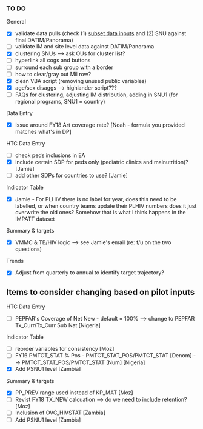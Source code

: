 
### TO DO

General
- [x] validate data pulls (check (1) [subset data inputs](https://github.com/achafetz/ICPI/blob/master/DataPack/Documents/DP_Indicators.md) and (2)
SNU against final DATIM/Panorama)
- [ ] validate IM and site level data against DATIM/Panorama
- [x] clustering SNUs --> ask OUs for cluster list?
- [ ] hyperlink all cogs and buttons
- [ ] surround each sub group with a border
- [ ] how to clear/gray out Mil row?
- [x] clean VBA script (removing unused public variables)
- [x] age/sex disaggs --> highlander script???
- [ ] FAQs for clustering, adjusting IM distribution, adding in SNU1 (for regional programs, SNU1 = country)

Data Entry
- [x] Issue around FY18 Art coverage rate? [Noah - formula you provided matches what's in DP]

HTC Data Entry
- [ ] check peds inclusions in EA
- [x] include certain SDP for peds only (pediatric clinics and malnutrition)? [Jamie]
- [ ] add other SDPs for countries to use? [Jamie]

Indicator Table
- [x] Jamie - For PLHIV there is no label for year, does this need to be labelled, or when country teams update their PLHIV numbers does it just overwrite the old ones? Somehow that is what I think happens in the IMPATT dataset

Summary & targets
- [x] VMMC & TB/HIV logic --> see Jamie's email (re: f/u on the two questions)

Trends
- [x] Adjust from quarterly to annual to identify target trajectory?


## Items to consider changing based on pilot inputs
HTC Data Entry
- [ ] PEPFAR's Coverage of Net New - default = 100% --> change to PEPFAR Tx_Curr/Tx_Curr Sub Nat [Nigeria]

Indicator Table
- [ ] reorder variables for consistency [Moz]
- [ ] FY16 PMTCT_STAT % Pos - PMTCT_STAT_POS/PMTCT_STAT [Denom] --> PMTCT_STAT_POS/PMTCT_STAT [Num] [Nigeria]
- [x] Add PSNU1 level [Zambia]

Summary & targets
- [x] PP_PREV range used instead of KP_MAT [Moz]
- [ ] Revist FY18 TX_NEW calcuation --> do we need to include retention? [Moz]
- [ ] Inclusion of OVC_HIVSTAT [Zambia]
- [ ] Add PSNU1 level [Zambia]
